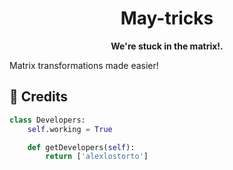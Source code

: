 <h1 align="center">May-tricks</h1>

<p align="center">
  <b>We're stuck in the matrix!.</b>
</p>

Matrix transformations made easier!

## 📜 Credits

```python
class Developers:
    self.working = True

    def getDevelopers(self):
        return ['alexlostorto']
```
